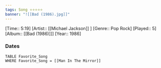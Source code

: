```yaml
---
tags: Song ⭐⭐⭐⭐⭐ 
banner: "![[Bad (1986).jpg]]"
---
```

[Time:: 5:19]
[Artist:: [[Michael Jackson]] ]
[Genre:: Pop Rock]
[Played:: 5]
[Album:: [[Bad (1986)]]]
[Year:: 1986]
### Dates
````dataview
TABLE Favorite_Song
WHERE Favorite_Song = [[Man In The Mirror]]
````